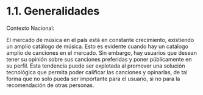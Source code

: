 # 1.1. Generalidades

Contexto Nacional: 

El mercado de música en el país está en constante crecimiento, existiendo un amplio catálogo de música. Esto es evidente cuando hay
un catálogo amplio de canciones en el mercado. Sin embargo, hay usuarios que desean tener su opinión sobre sus canciones preferidas
y poner públicamente en su perfil. Esta tendencia puede ser explotada al promover una solución tecnológica que permita
poder calificar las canciones y opinarlas, de tal forma que no solo pueda ser importante para el usuario, si no para la recomendación
de otras personas.
